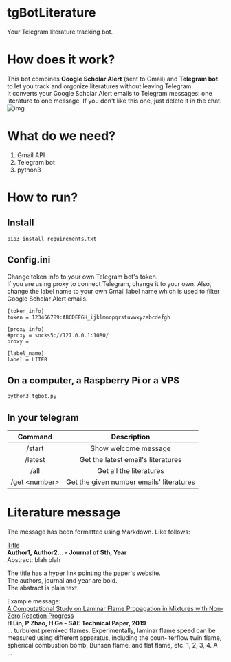 tgBotLiterature
===============
Your Telegram literature tracking bot.

# How does it work?  
This bot combines __Google Scholar Alert__ (sent to Gmail) and __Telegram bot__ to let you track and orgonize literatures without leaving Telegram.  
It converts your Google Scholar Alert emails to Telegram messages: one literature to one message. If you don't like this one, just delete it in the chat.  
![img](https://i.imgur.com/7Q6bxjY.jpg)

# What do we need?  
1. Gmail API
2. Telegram bot
3. python3

# How to run? 
## Install  
```shell
pip3 install requirements.txt
```
## Config.ini  
Change token info to your own Telegram bot's token.  
If you are using proxy to connect Telegram, change it to your own. 
Also, change the label name to your own Gmail label name which is used to filter Google Scholar Alert emails.  
```
[token_info]
token = 123456789:ABCDEFGH_ijklmnopqrstuvwxyzabcdefgh

[proxy_info]
#proxy = socks5://127.0.0.1:1080/
proxy = 

[label_name]
label = LITER
```

## On a computer, a Raspberry Pi or a VPS  
```shell  
python3 tgbot.py
```  
## In your telegram  
Command | Description   
:----:  | :----: 
/start  | Show welcome message
/latest | Get the latest email's literatures
/all    | Get all the literatures
/get \<number\> | Get the given number emails' literatures

# Literature message  
The message has been formatted using Markdown. Like follows:

[Title]()  
__Author1, Author2... - Journal of Sth, Year__  
Abstract: blah blah  

The title has a hyper link pointing the paper's website.  
The authors, journal and year are bold.  
The abstract is plain text.  

Example message:  
[A Computational Study on Laminar Flame Propagation in Mixtures with Non-Zero Reaction Progress](http://scholar.google.com/scholar_url?url=https://www.researchgate.net/profile/Peng_Zhao23/publication/331966184_Computational_Study_on_Laminar_Flame_Propagation_in_Mixtures_with_Non-Zero_Reaction_Progress/links/5c95957c299bf11169409dc4/Computational-Study-on-Laminar-Flame-Propagation-in-Mixtures-with-Non-Zero-Reaction-Progress.pdf&hl=en&sa=X&d=17953251988986958219&scisig=AAGBfm2VkBWAGKGHhcuWnP2Mnvew_e9aaw&nossl=1&oi=scholaralrt&hist=SL5peagAAAAJ:1186450557092380684:AAGBfm1triiJcRjc6dSTGpiDbjKZ23AzMw)  
__H Lin, P Zhao, H Ge - SAE Technical Paper, 2019__  
… turbulent premixed flames. Experimentally, laminar flame speed can be measured using different apparatus, including the coun- terflow twin flame, spherical combustion bomb, Bunsen flame, and flat flame, etc. 1, 2, 3, 4. A …  


